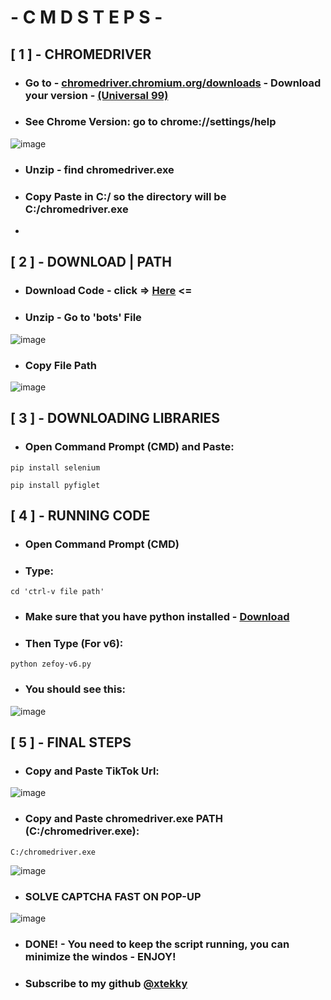 # - C M D  S T E P S - 

## [ 1 ] - CHROMEDRIVER
- ### Go to - [chromedriver.chromium.org/downloads](https://chromedriver.chromium.org/downloads) - Download your version - [(Universal 99)](https://chromedriver.storage.googleapis.com/99.0.4844.51/chromedriver_win32.zip)
- ### See Chrome Version: go to chrome://settings/help
![image](https://user-images.githubusercontent.com/98614666/159102173-1bd3397e-7bb9-48be-8368-047655bb5789.png)
- ### Unzip - find chromedriver.exe
- ### Copy Paste in C:/ so the directory will be C:/chromedriver.exe
- 
## [ 2 ] - DOWNLOAD | PATH
- ### Download Code - click => [Here](https://github.com/xtekky/zefoy/archive/refs/heads/main.zip) <=
- ### Unzip - Go to 'bots' File
![image](https://user-images.githubusercontent.com/98614666/159102405-3cca6ba7-917f-4b14-83a9-d73ba14e97bd.png)
- ### Copy File Path 
![image](https://user-images.githubusercontent.com/98614666/159102459-f8e3f277-fd39-4e11-bb11-42c4d974be69.png)

## [ 3 ] - DOWNLOADING LIBRARIES
- ### Open Command Prompt (CMD) and Paste:
```
pip install selenium
```
```
pip install pyfiglet
```

## [ 4 ] - RUNNING CODE
- ### Open Command Prompt (CMD)
- ### Type:
```
cd 'ctrl-v file path'
```
- ### Make sure that you have python installed - [Download](https://www.microsoft.com/en-us/p/python-310/9pjpw5ldxlz5#activetab=pivot:overviewtab)
- ### Then Type (For v6):
```
python zefoy-v6.py
```
- ### You should see this:
![image](https://user-images.githubusercontent.com/98614666/159102779-8dc8dd21-fc4d-46d3-8bb6-a5f43cce5a09.png)

## [ 5 ] - FINAL STEPS
- ### Copy and Paste TikTok Url:
![image](https://user-images.githubusercontent.com/98614666/159102913-185b0bab-7158-4076-88d9-fc0d79c6ccf4.png)
- ### Copy and Paste chromedriver.exe PATH (C:/chromedriver.exe):
```
C:/chromedriver.exe
```
![image](https://user-images.githubusercontent.com/98614666/159102998-7ece5ad1-c7b9-4503-8975-92b41bf193c1.png)
- ### SOLVE CAPTCHA FAST ON POP-UP
![image](https://user-images.githubusercontent.com/98614666/159103044-c5928d97-dce0-4a65-ae67-4803a9b764f5.png)
- ### DONE! - You need to keep the script running, you can minimize the windos - ENJOY!
- ### Subscribe to my github [@xtekky](https://github.com/xtekky)







